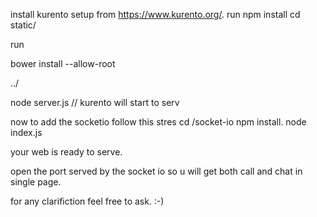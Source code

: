 install kurento setup from https://www.kurento.org/.
run npm install
cd static/  

run

bower install --allow-root

../

node server.js // kurento will start to serv

now to add the socketio follow this stres
cd /socket-io
npm install.
node index.js

your web is ready to serve.

open the port served by the socket io so u will get both call and chat in single page.

for any clarifiction feel free to ask. :-)
